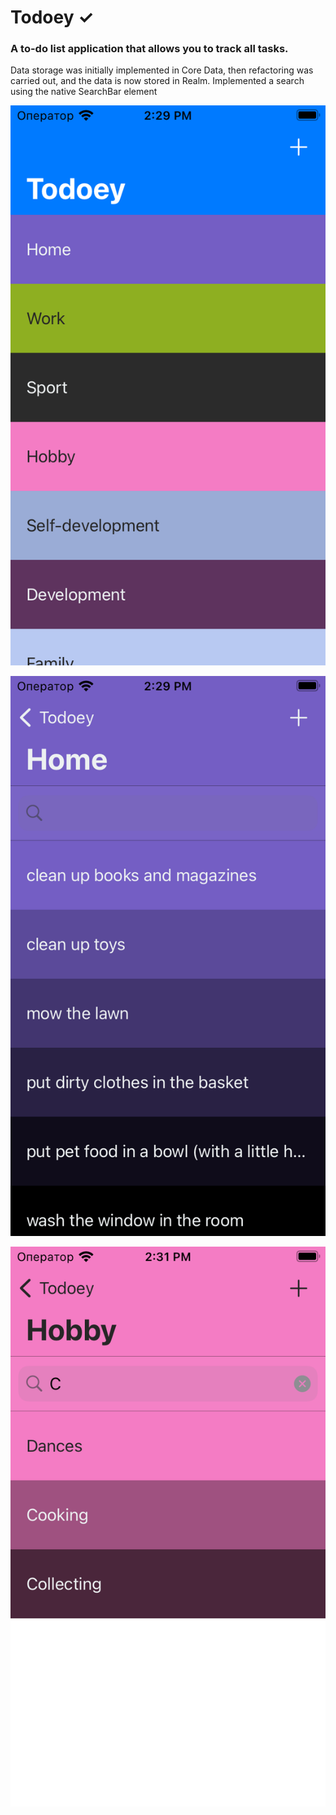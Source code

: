 # Todoey ✓

### A to-do list application that allows you to track all tasks.

Data storage was initially implemented in Core Data, then refactoring was carried out, and the data is now stored in Realm.
Implemented a search using the native SearchBar element

![Screenshot-1](Documentation/Todoey-1.png)

![Screenshot-2](Documentation/Todoey-2.png)

![Screenshot-3](Documentation/Todoey-3.png)

